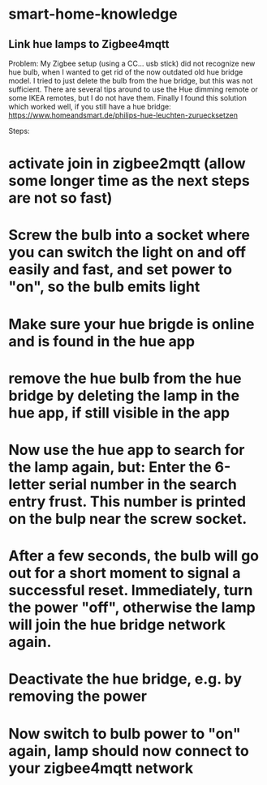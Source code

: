 # smart-home-knowledge

## Link hue lamps to Zigbee4mqtt
Problem: My Zigbee setup (using a CC... usb stick) did not recognize new hue bulb, when I wanted to get rid of the now outdated old hue bridge model. 
I tried to just delete the bulb from the hue bridge, but this was not sufficient. There are several tips around to use the Hue dimming remote or some IKEA remotes, but I do not have them. Finally I found this solution which worked well, if you still have a hue bridge: https://www.homeandsmart.de/philips-hue-leuchten-zuruecksetzen

Steps: 
# activate join in zigbee2mqtt (allow some longer time as the next steps are not so fast)
# Screw the bulb into a socket where you can switch the light on and off easily and fast, and set power to "on", so the bulb emits light
# Make sure your hue brigde is online and is found in the hue app
# remove the hue bulb from the hue bridge by deleting the lamp in the hue app, if still visible in the app
# Now use the hue app to search for the lamp again, but: Enter the 6-letter serial number in the search entry frust. This number is printed on the bulp near the screw socket.
# After a few seconds, the bulb will go out for a short moment to signal a successful reset. Immediately, turn the power "off", otherwise the lamp will join the hue bridge network again.
# Deactivate the hue bridge, e.g. by removing the power
# Now switch to bulb power to "on" again, lamp should now connect to your zigbee4mqtt network


